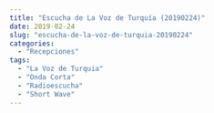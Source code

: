 ```yaml
---
title: "Escucha de La Voz de Turquía (20190224)"
date: 2019-02-24
slug: "escucha-de-la-voz-de-turquia-20190224"
categories:
  - "Recepciones"
tags:
  - "La Voz de Turquia"
  - "Onda Corta"
  - "Radioescucha"
  - "Short Wave"
---
```



